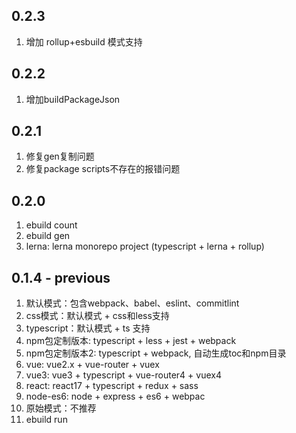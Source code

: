 <!--
 * @Author: tackchen
 * @Date: 2022-09-30 23:25:39
 * @Description: Coding something
-->
## 0.2.3

1. 增加 rollup+esbuild 模式支持

## 0.2.2

1. 增加buildPackageJson

## 0.2.1

1. 修复gen复制问题
2. 修复package scripts不存在的报错问题

## 0.2.0

1. ebuild count
2. ebuild gen
3. lerna: lerna monorepo project (typescript + lerna + rollup)

## 0.1.4 - previous

1. 默认模式：包含webpack、babel、eslint、commitlint
2. css模式：默认模式 + css和less支持
3. typescript：默认模式 + ts 支持
4. npm包定制版本: typescript + less + jest + webpack
5. npm包定制版本2: typescript + webpack, 自动生成toc和npm目录
6. vue: vue2.x + vue-router + vuex
7. vue3: vue3 + typescript + vue-router4 + vuex4
8. react: react17 + typescript + redux + sass
9. node-es6: node + express + es6 + webpac
10. 原始模式：不推荐
11. ebuild run